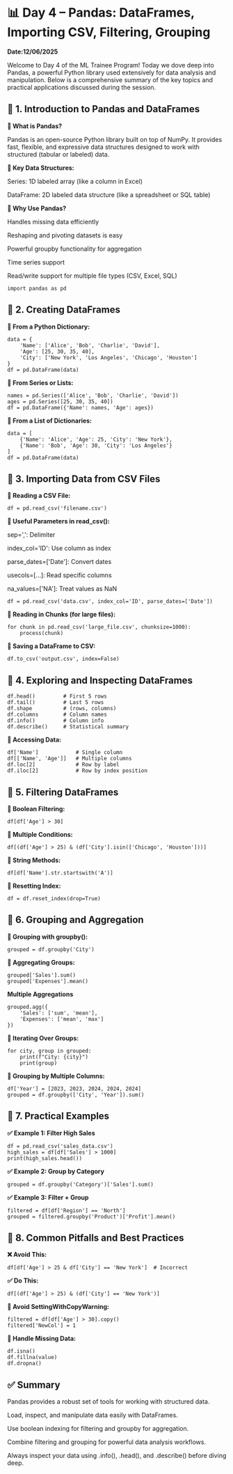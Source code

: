# 📊 Day 4 – Pandas: DataFrames, Importing CSV, Filtering, Grouping

**Date:12/06/2025**

Welcome to Day 4 of the ML Trainee Program! Today we dove deep into Pandas, a powerful Python library used extensively for data analysis and manipulation. Below is a comprehensive summary of the key topics and practical applications discussed during the session.

## 🔷 1. Introduction to Pandas and DataFrames

**🔹 What is Pandas?**

Pandas is an open-source Python library built on top of NumPy. It provides fast, flexible, and expressive data structures designed to work with structured (tabular or labeled) data.

**🔹 Key Data Structures:**

Series: 1D labeled array (like a column in Excel)

DataFrame: 2D labeled data structure (like a spreadsheet or SQL table)

**🔹 Why Use Pandas?**

Handles missing data efficiently

Reshaping and pivoting datasets is easy

Powerful groupby functionality for aggregation

Time series support

Read/write support for multiple file types (CSV, Excel, SQL)
```
import pandas as pd
```

## 🔷 2. Creating DataFrames

**🔸 From a Python Dictionary:**
```
data = {
    'Name': ['Alice', 'Bob', 'Charlie', 'David'],
    'Age': [25, 30, 35, 40],
    'City': ['New York', 'Los Angeles', 'Chicago', 'Houston']
}
df = pd.DataFrame(data)
```
**🔸 From Series or Lists:**
```
names = pd.Series(['Alice', 'Bob', 'Charlie', 'David'])
ages = pd.Series([25, 30, 35, 40])
df = pd.DataFrame({'Name': names, 'Age': ages})
```
**🔸 From a List of Dictionaries:**
```
data = [
    {'Name': 'Alice', 'Age': 25, 'City': 'New York'},
    {'Name': 'Bob', 'Age': 30, 'City': 'Los Angeles'}
]
df = pd.DataFrame(data)
```
## 🔷 3. Importing Data from CSV Files

**🔸 Reading a CSV File:**
```
df = pd.read_csv('filename.csv')
```
**🔸 Useful Parameters in read_csv():**

sep=',': Delimiter

index_col='ID': Use column as index

parse_dates=['Date']: Convert dates

usecols=[...]: Read specific columns

na_values=['NA']: Treat values as NaN
```
df = pd.read_csv('data.csv', index_col='ID', parse_dates=['Date'])
```
**🔸 Reading in Chunks (for large files):**
```
for chunk in pd.read_csv('large_file.csv', chunksize=1000):
    process(chunk)
```
**🔸 Saving a DataFrame to CSV:**
```
df.to_csv('output.csv', index=False)
```
## 🔷 4. Exploring and Inspecting DataFrames
```
df.head()         # First 5 rows
df.tail()         # Last 5 rows
df.shape          # (rows, columns)
df.columns        # Column names
df.info()         # Column info
df.describe()     # Statistical summary
```
**🔸 Accessing Data:**
```
df['Name']            # Single column
df[['Name', 'Age']]   # Multiple columns
df.loc[2]             # Row by label
df.iloc[2]            # Row by index position
```
## 🔷 5. Filtering DataFrames
**🔸 Boolean Filtering:**
```
df[df['Age'] > 30]
```
**🔸 Multiple Conditions:**
```
df[(df['Age'] > 25) & (df['City'].isin(['Chicago', 'Houston']))]
```
**🔸 String Methods:**
```
df[df['Name'].str.startswith('A')]
```
**🔸 Resetting Index:**
```
df = df.reset_index(drop=True)
```
## 🔷 6. Grouping and Aggregation

**🔸 Grouping with groupby():**
```
grouped = df.groupby('City')
```
**🔸 Aggregating Groups:**
```
grouped['Sales'].sum()
grouped['Expenses'].mean()
```
**Multiple Aggregations**
```
grouped.agg({
    'Sales': ['sum', 'mean'],
    'Expenses': ['mean', 'max']
})
```
**🔸 Iterating Over Groups:**
```
for city, group in grouped:
    print(f"City: {city}")
    print(group)
```
**🔸 Grouping by Multiple Columns:**
```
df['Year'] = [2023, 2023, 2024, 2024, 2024]
grouped = df.groupby(['City', 'Year']).sum()
```
## 🔷 7. Practical Examples

**✅ Example 1: Filter High Sales**
```
df = pd.read_csv('sales_data.csv')
high_sales = df[df['Sales'] > 1000]
print(high_sales.head())
```
**✅ Example 2: Group by Category**
```
grouped = df.groupby('Category')['Sales'].sum()
```
**✅ Example 3: Filter + Group**
```
filtered = df[df['Region'] == 'North']
grouped = filtered.groupby('Product')['Profit'].mean()
```
## 🔷 8. Common Pitfalls and Best Practices
**❌ Avoid This:**
```
df[df['Age'] > 25 & df['City'] == 'New York']  # Incorrect
```
**✅ Do This:**
```
df[(df['Age'] > 25) & (df['City'] == 'New York')]
```
**🔸 Avoid SettingWithCopyWarning:**
```
filtered = df[df['Age'] > 30].copy()
filtered['NewCol'] = 1
```
**🔸 Handle Missing Data:**
```
df.isna()
df.fillna(value)
df.dropna()
```
## ✅ Summary

Pandas provides a robust set of tools for working with structured data.

Load, inspect, and manipulate data easily with DataFrames.

Use boolean indexing for filtering and groupby for aggregation.

Combine filtering and grouping for powerful data analysis workflows.

Always inspect your data using .info(), .head(), and .describe() before diving deep.


